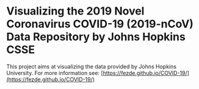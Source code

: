 # Visualizing the 2019 Novel Coronavirus COVID-19 (2019-nCoV) Data Repository by Johns Hopkins CSSE

This project aims at visualizing the data provided by Johns Hopkins University. For more information see: [https://fezde.github.io/COVID-19/](https://fezde.github.io/COVID-19/)

